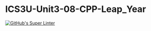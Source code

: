 # ICS3U-Unit3-08-CPP-Leap_Year

[![GitHub's Super Linter](https://github.com/Mikayla-Barthelette-1/ICS3U-Unit3-08-CPP-Leap_Year/workflows/GitHub's%20Super%20Linter/badge.svg)](https://github.com/Mikayla-Barthelette-1/ICS3U-Unit3-08-CPP-Leap_Year/actions)
